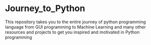 # Journey_to_Python
This repository takes you to the entire journey of python programming language from GUI programming to  Machine Learning and many other resources and projects to get you inspired and motivated in Python programming
